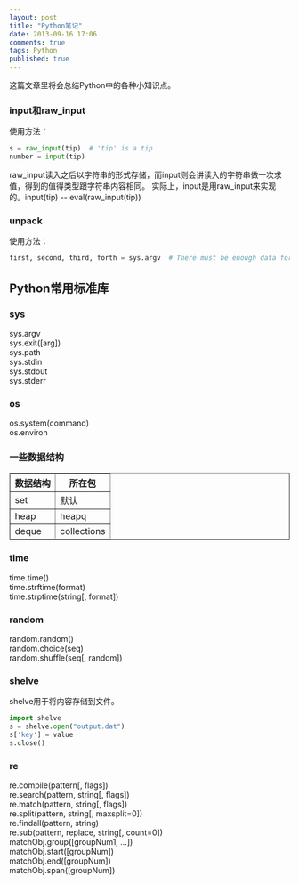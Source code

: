 ```yaml
---
layout: post
title: "Python笔记"
date: 2013-09-16 17:06
comments: true
tags: Python
published: true
---
```

这篇文章里将会总结Python中的各种小知识点。

### input和raw_input
使用方法：
```python
s = raw_input(tip)  # 'tip' is a tip
number = input(tip)
```
raw_input读入之后以字符串的形式存储，而input则会讲读入的字符串做一次求值，得到的值得类型跟字符串内容相同。
实际上，input是用raw_input来实现的。input(tip) -- eval(raw_input(tip))

### unpack
使用方法：
```python
first, second, third, forth = sys.argv  # There must be enough data for unpacking, otherwise exception will be raised
```

## Python常用标准库
### sys
sys.argv  
sys.exit([arg])  
sys.path  
sys.stdin  
sys.stdout  
sys.stderr
### os
os.system(command)  
os.environ
### 一些数据结构
<table border="1">
<tr><th>数据结构</th><th>所在包</th></tr>
<tr><td>set</td><td>默认</td></tr>
<tr><td>heap</td><td>heapq</td></tr>
<tr><td>deque</td><td>collections</td></tr>
</table>


### time
time.time()  
time.strftime(format)  
time.strptime(string[, format])  


### random
random.random()  
random.choice(seq)  
random.shuffle(seq[, random])

### shelve
shelve用于将内容存储到文件。
```python
import shelve
s = shelve.open("output.dat")
s['key'] = value
s.close()
```

### re
re.compile(pattern[, flags])  
re.search(pattern, string[, flags])  
re.match(pattern, string[, flags])  
re.split(pattern, string[, maxsplit=0])  
re.findall(pattern, string)  
re.sub(pattern, replace, string[, count=0])  
matchObj.group([groupNum1, ...])  
matchObj.start([groupNum])  
matchObj.end([groupNum])  
matchObj.span([groupNum])
